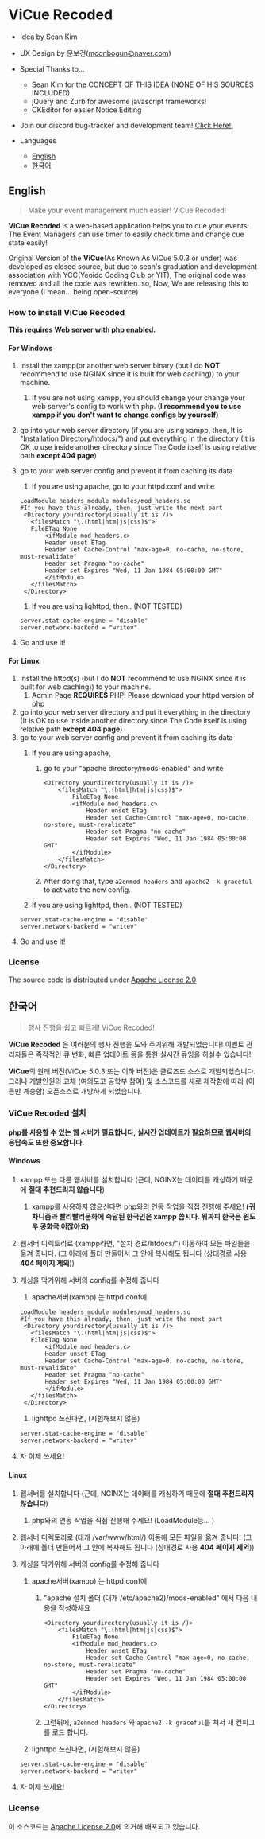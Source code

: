 # ViCue Recoded
 - Idea by Sean Kim
 - UX Design by 문보건(moonbogun@naver.com)
 - Special Thanks to...
    
    * Sean Kim for the CONCEPT OF THIS IDEA (NONE OF HIS SOURCES INCLUDED)
    * jQuery and Zurb for awesome javascript frameworks!
    * CKEditor for easier Notice Editing
	
 - Join our discord bug-tracker and development team! [Click Here!!](https://discord.gg/ryq5bTK)
 - Languages
	* [English](#english)
	* [한국어](#한국어)

## English
 > Make your event management much easier! ViCue Recoded!
 
 **ViCue Recoded** is a web-based application helps you to cue your events!
 The Event Managers can use timer to easily check time and change cue
 state easily!
 
 Original Version of the **ViCue**(As Known As ViCue 5.0.3 or under) was
 developed as closed source, but due to sean's graduation and development
 association with YCC(Yeoido Coding Club or YIT),
 The original code was removed and all the code was rewritten.
 so, Now, We are releasing this to everyone (I mean... being open-source)

### How to install ViCue Recoded
 **This requires Web server with php enabled.** 

#### For Windows
 1. Install the xampp(or another web server binary (but I do **NOT** recommend to use NGINX since it is built for web caching)) to your machine.
    1. If you are not using xampp, you should change your change your web server's config to work with php. **(I recommend you to use xampp if you don't want to change configs by yourself)**
 1. go into your web server directory (if you are using xampp, then, It is "Installation Directory/htdocs/") and put everything in the directory (It is OK to use inside another directory  since The Code itself is using relative path **except 404 page**)
 1. go to your web server config and prevent it from caching its data
    1. If you are using apache, go to your httpd.conf and write
    
    ```
    LoadModule headers_module modules/mod_headers.so
    #If you have this already, then, just write the next part
     <Directory yourdirectory(usually it is /)>
       <filesMatch "\.(html|htm|js|css)$">
       FileETag None
           <ifModule mod_headers.c>
           Header unset ETag
           Header set Cache-Control "max-age=0, no-cache, no-store, must-revalidate"
           Header set Pragma "no-cache"
           Header set Expires "Wed, 11 Jan 1984 05:00:00 GMT"
           </ifModule>
       </filesMatch>
     </Directory>
    ```
    
    1. If you are using lighttpd, then.. (NOT TESTED)
    ```
    server.stat-cache-engine = "disable'
    server.network-backend = "writev" 
    ```
    
 1. Go and use it!
 

#### For Linux
 1. Install the httpd(s) (but I do **NOT** recommend to use NGINX since it is built for web caching)) to your machine.
    1. Admin Page **REQUIRES** PHP! Please download your httpd version of php
 1. go into your web server directory and put it everything in the directory (It is OK to use inside another directory since The Code itself is using relative path **except 404 page**)
 1. go to your web server config and prevent it from caching its data
    1. If you are using apache,
        1. go to your "apache directory/mods-enabled" and write 
        
            ```
            <Directory yourdirectory(usually it is /)>
                <filesMatch "\.(html|htm|js|css)$">
                    FileETag None
                    <ifModule mod_headers.c>
                        Header unset ETag
                        Header set Cache-Control "max-age=0, no-cache, no-store, must-revalidate"
                        Header set Pragma "no-cache"
                        Header set Expires "Wed, 11 Jan 1984 05:00:00 GMT"
                    </ifModule>
                </filesMatch>
            </Directory>
            ```
            
        1. After doing that, type ```a2enmod headers``` and ```apache2 -k graceful``` to activate the new config.
      
    1. If you are using lighttpd, then.. (NOT TESTED)
    ```
    server.stat-cache-engine = "disable'
    server.network-backend = "writev" 
    ```
 1. Go and use it!
 
### License
 The source code is distributed under [Apache License 2.0](https://github.com/Alex4386/ViCue_Recoded/blob/master/LICENSE)
 
 
## 한국어
 > 행사 진행을 쉽고 빠르게! ViCue Recoded!
 
 **ViCue Recoded** 은 여러분의 행사 진행을 도와 주기위해 개발되었습니다!
 이벤트 관리자들은 즉각적인 큐 변화, 빠른 업데이트 등을 통한 실시간 큐잉을 하실수 있습니다!
 
 **ViCue**의 원래 버전(ViCue 5.0.3 또는 이하 버전)은 클로즈드 소스로 개발되었습니다.
 그러나 개발인원의 교체 (여의도고 공학부 참여) 및 소스코드를 새로 제작함에 따라 (이름만 계승함) 
 오픈소스로 개방하게 되었습니다.
 
### ViCue Recoded 설치
 **php를 사용할 수 있는 웹 서버가 필요합니다, 실시간 업데이트가 필요하므로 웹서버의 응답속도 또한 중요합니다.** 


#### Windows
 1. xampp 또는 다른 웹서버를 설치합니다 (근데, NGINX는 데이터를 캐싱하기 때문에 **절대 추천드리지 않습니다**)
    1. xampp를 사용하지 않으신다면 php와의 연동 작업을 직접 진행해 주세요! **(귀차니즘과 빨리빨리문화에 숙달된 한국인은 xampp 씁시다. 워짜피 한국은 윈도우 공화국 이잖아요)**
 1. 웹서버 디렉토리로 (xampp라면, "설치 경로/htdocs/") 이동하여 모든 파일들을 옮겨 줍니다. (그 아래에 폴더 만들어서 그 안에 복사해도 됩니다 (상대경로 사용 **404 페이지 제외**))
 1. 캐싱을 막기위해 서버의 config를 수정해 줍니다
    1. apache서버(xampp) 는 httpd.conf에 
    ```
    LoadModule headers_module modules/mod_headers.so
    #If you have this already, then, just write the next part
     <Directory yourdirectory(usually it is /)>
       <filesMatch "\.(html|htm|js|css)$">
       FileETag None
           <ifModule mod_headers.c>
           Header unset ETag
           Header set Cache-Control "max-age=0, no-cache, no-store, must-revalidate"
           Header set Pragma "no-cache"
           Header set Expires "Wed, 11 Jan 1984 05:00:00 GMT"
           </ifModule>
       </filesMatch>
     </Directory>
    ```
    
      
    1. lighttpd 쓰신다면, (시험해보지 않음)
    ```
    server.stat-cache-engine = "disable'
    server.network-backend = "writev" 
    ```
    
 1. 자 이제 쓰세요!
 
 #### Linux
 1. 웹서버를 설치합니다 (근데, NGINX는 데이터를 캐싱하기 때문에 **절대 추천드리지 않습니다**)
    1. php와의 연동 작업을 직접 진행해 주세요! (LoadModule등... )
 1. 웹서버 디렉토리로 (대개 /var/www/html/) 이동해 모든 파일을 옮겨 줍니다! (그 아래에 폴더 만들어서 그 안에 복사해도 됩니다 (상대경로 사용 **404 페이지 제외**))
 1. 캐싱을 막기위해 서버의 config를 수정해 줍니다
    1. apache서버(xampp) 는 httpd.conf에 
        1. "apache 설치 폴더 (대개 /etc/apache2)/mods-enabled" 에서 다음 내용을 작성하세요 
        
            ```
            <Directory yourdirectory(usually it is /)>
                <filesMatch "\.(html|htm|js|css)$">
                    FileETag None
                    <ifModule mod_headers.c>
                        Header unset ETag
                        Header set Cache-Control "max-age=0, no-cache, no-store, must-revalidate"
                        Header set Pragma "no-cache"
                        Header set Expires "Wed, 11 Jan 1984 05:00:00 GMT"
                    </ifModule>
                </filesMatch>
            </Directory>
            ```
            
        1. 그런뒤에, ```a2enmod headers``` 와 ```apache2 -k graceful```를 쳐서 새 컨피그를 로드 합니다.
      
    
      
    1. lighttpd 쓰신다면, (시험해보지 않음)
    ```
    server.stat-cache-engine = "disable'
    server.network-backend = "writev" 
    ```
    
 1. 자 이제 쓰세요!
 
### License
 이 소스코드는 [Apache License 2.0](https://github.com/Alex4386/ViCue_Recoded/blob/master/LICENSE)에 의거해 배포되고 있습니다.
